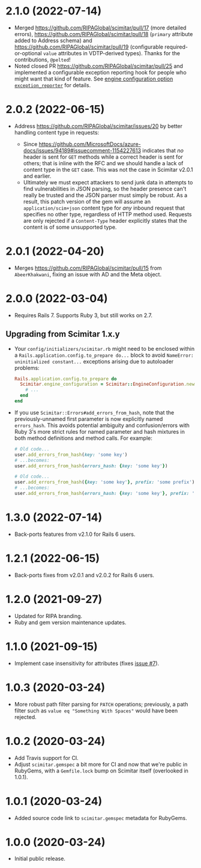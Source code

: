 # 2.1.0 (2022-07-14)

* Merged https://github.com/RIPAGlobal/scimitar/pull/17 (more detailed errors), https://github.com/RIPAGlobal/scimitar/pull/18 (`primary` attribute added to Address schema) and https://github.com/RIPAGlobal/scimitar/pull/19 (configurable required-or-optional `value` attributes in VDTP-derived types). Thanks for the contributions, `@pelted`!
* Noted closed PR https://github.com/RIPAGlobal/scimitar/pull/25 and implemented a configurable exception reporting hook for people who might want that kind of feature. See [engine configuration option `exception_reporter`](https://github.com/RIPAGlobal/scimitar/blob/main/config/initializers/scimitar.rb) for details.

# 2.0.2 (2022-06-15)

* Address https://github.com/RIPAGlobal/scimitar/issues/20 by better handling content type in requests:

  - Since https://github.com/MicrosoftDocs/azure-docs/issues/94189#issuecomment-1154227613 indicates that _no_ header is sent for `GET` methods while a correct header is sent for others; that is inline with the RFC and we should handle a lack of content type in the `GET` case. This was not the case in Scimitar v2.0.1 and earlier.
  - Ultimately we must expect attackers to send junk data in attempts to find vulnerabilities in JSON parsing, so the header presence can't really be trusted and the JSON parser must simply be robust. As a result, this patch version of the gem will assume an `application/scim+json` content type for _any_ inbound request that specifies no other type, regardless of HTTP method used. Requests are only rejected if a `Content-Type` header explicitly states that the content is of some unsupported type.

# 2.0.1 (2022-04-20)

* Merges https://github.com/RIPAGlobal/scimitar/pull/15 from `AbeerKhakwani`, fixing an issue with AD and the Meta object.

# 2.0.0 (2022-03-04)

* Requires Rails 7. Supports Ruby 3, but still works on 2.7.

## Upgrading from Scimitar 1.x.y

* Your `config/initializers/scimitar.rb` might need to be enclosed within a `Rails.application.config.to_prepare do...` block to avoid `NameError: uninitialized constant...` exceptions arising due to autoloader problems:

    ```ruby
    Rails.application.config.to_prepare do
      Scimitar.engine_configuration = Scimitar::EngineConfiguration.new({
        # ...
      end
    end
    ```

* If you use `Scimitar::Errors#add_errors_from_hash`, note that the previously-unnamed first parameter is now explicitly named `errors_hash`. This avoids potential ambiguity and confusion/errors with Ruby 3's more strict rules for named parameter and hash mixtures in both method definitions and method calls. For example:

    ```ruby
    # Old code...
    user.add_errors_from_hash(key: 'some key')
    # ...becomes:
    user.add_errors_from_hash(errors_hash: {key: 'some key'})

    # Old code...
    user.add_errors_from_hash({key: 'some key'}, prefix: 'some prefix')
    # ...becomes:
    user.add_errors_from_hash(errors_hash: {key: 'some key'}, prefix: 'some prefix')
    ```



# 1.3.0 (2022-07-14)

* Back-ports features from v2.1.0 for Rails 6 users.

# 1.2.1 (2022-06-15)

* Back-ports fixes from v2.0.1 and v2.0.2 for Rails 6 users.

# 1.2.0 (2021-09-27)

* Updated for RIPA branding.
* Ruby and gem version maintenance updates.

# 1.1.0 (2021-09-15)

* Implement case insensitivity for attributes (fixes [issue #7](https://github.com/RIPAGlobal/scimitar/issues/7)).

# 1.0.3 (2020-03-24)

* More robust path filter parsing for `PATCH` operations; previously, a path filter such as `value eq "Something With Spaces"` would have been rejected.

# 1.0.2 (2020-03-24)

* Add Travis support for CI.
* Adjust `scimitar.gemspec` a bit more for CI and now that we're public in RubyGems, with a `Gemfile.lock` bump on Scimitar itself (overlooked in 1.0.1).

# 1.0.1 (2020-03-24)

* Added source code link to `scimitar.gemspec` metadata for RubyGems.

# 1.0.0 (2020-03-24)

* Initial public release.
